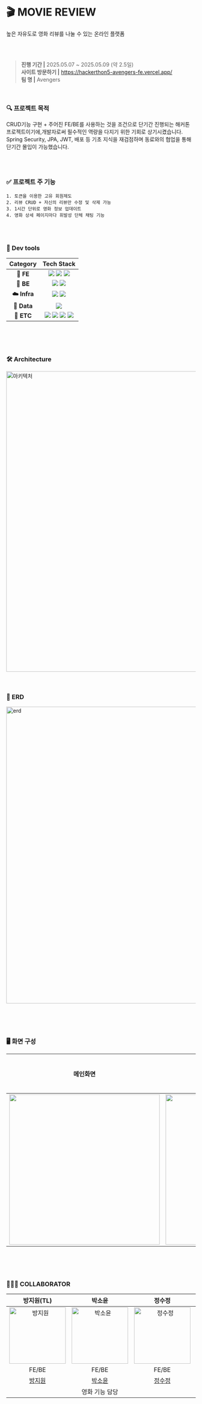 # 🎬 MOVIE REVIEW
<p>높은 자유도로 영화 리뷰를 나눌 수 있는 온라인 플랫폼</p>
<br><br>

> **진행 기간 |** 2025.05.07 ~ 2025.05.09 (약 2.5일) <br>
> **사이트 방문하기 |** https://hackerthon5-avengers-fe.vercel.app/ <br>
> **팀 명 |** Avengers

<br>

### 🔍 프로젝트 목적
CRUD기능 구현 + 주어진 FE/BE를 사용하는 것을 조건으로 단기간 진행되는 해커톤 프로젝트이기에,개발자로써 필수적인 역량을 다지기 위한 기회로 상기시켰습니다. <br>
Spring Security, JPA, JWT, 배포 등 기초 지식을 재검점하며 동료와의 협업을 통해 단기간 몰입이 가능했습니다.

<br><br>

### ✅ 프로젝트 주 기능
```
1. 토큰을 이용한 고유 회원제도
2. 리뷰 CRUD + 자신의 리뷰만 수정 및 삭제 가능
3. 1시간 단위로 영화 정보 업데이트
4. 영화 상세 페이지마다 휘발성 단체 채팅 기능
```
<br><br>

### 🧰 Dev tools

| Category | Tech Stack |
|:--------:|:-----------:|
| **🚀 FE** | <img src="https://img.shields.io/badge/react-%2361DAFB.svg?&style=for-the-badge&logo=react&logoColor=black" /> <img src="https://img.shields.io/badge/next.js-%23000000.svg?&style=for-the-badge&logo=next.js&logoColor=white" /> <img src="https://img.shields.io/badge/javascript-%23F7DF1E.svg?&style=for-the-badge&logo=javascript&logoColor=black" />|
| **🚀 BE** | <img src="https://img.shields.io/badge/spring-%236DB33F.svg?&style=for-the-badge&logo=spring&logoColor=white" />  <img src="https://img.shields.io/badge/java-%23007396.svg?&style=for-the-badge&logo=java&logoColor=white" /> |
| **☁️ Infra** | <img src="https://img.shields.io/badge/nginx-%23269539.svg?&style=for-the-badge&logo=nginx&logoColor=white" /> <img src="https://img.shields.io/badge/amazon%20aws-%23232F3E.svg?&style=for-the-badge&logo=amazon%20aws&logoColor=white" /> |
| **📁 Data** | <img src="https://img.shields.io/badge/mysql-%234479A1.svg?&style=for-the-badge&logo=mysql&logoColor=white" /> |
| **💬 ETC** | <img src="https://img.shields.io/badge/notion-%23000000.svg?&style=for-the-badge&logo=notion&logoColor=white" /> <img src="https://img.shields.io/badge/discord-%237289DA.svg?&style=for-the-badge&logo=discord&logoColor=white" /> <img src="https://img.shields.io/badge/git-%23F05032.svg?&style=for-the-badge&logo=git&logoColor=white" /> <img src="https://img.shields.io/badge/github-%23181717.svg?&style=for-the-badge&logo=github&logoColor=white" /> |




<br><br><br>
### 🛠️ Architecture
<img alt="아키텍처" width="800" src="https://github.com/user-attachments/assets/926f3553-4c70-43bc-943d-8e13525cef83" />
<br><br><br>

### 📑 ERD
<img alt="erd" width="790" src="https://github.com/user-attachments/assets/4468e70a-3bc4-4ac5-971d-7c4457f88de9" />

<br><br><br>


### 🖥 화면 구성
| 메인화면 | 영화 채팅 | 리뷰 관리 |
|:---:|:---:|:---:|
|<img src="https://user-images.githubusercontent.com/80824750/208456048-acbf44a8-cd71-4132-b35a-500047adbe1c.gif" width="400"/>|<img src="https://user-images.githubusercontent.com/80824750/208456234-fb5fe434-aa65-4d7a-b955-89098d5bbe0b.gif" width="400"/>|


<br><br><br>
### 🧑🏻‍💻 COLLABORATOR
| 방지원(TL) | 박소윤 | 정수정 | 김진성 |
|:------:|:------:|:------:|:------:|
| <img src="https://github.com/user-attachments/assets/67384a6d-4198-446e-b3ae-78fe76dbc92a" alt="방지원" width="150"> | <img src="https://avatars.githubusercontent.com/u/61807816?v=4" alt="박소윤" width="150"> | <img src="" alt="정수정" width="150"> | <img src="https://github.com/user-attachments/assets/27735c33-d073-4a2f-8508-ea479cb3fc6d" alt="김진성" width="150"> |
| FE/BE | FE/BE | FE/BE | FE/BE |
| [방지원](https://github.com/banxzxx) | [박소윤](https://github.com/ehouse16) | [정수정](https://github.com/SujeongJeong) | [김진성](https://github.com/JINS-DE) |
|  | 영화 기능 담당 |  |

